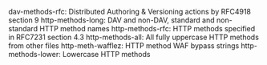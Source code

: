 dav-methods-rfc: Distributed Authoring & Versioning actions by RFC4918 section 9
http-methods-long: DAV and non-DAV, standard and non-standard HTTP method names
http-methods-rfc: HTTP methods specified in RFC7231 section 4.3
http-methods-all: All fully uppercase HTTP methods from other files
http-meth-wafflez: HTTP method WAF bypass strings
http-methods-lower: Lowercase HTTP methods
